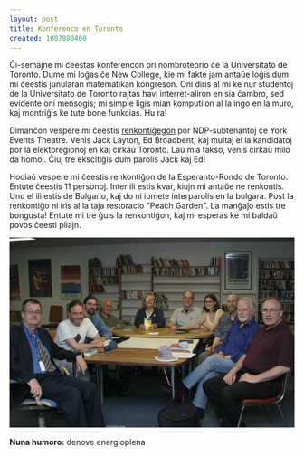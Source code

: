 ```yaml
---
layout: post
title: Konferenco en Toronto
created: 1087880460
---
```

Ĉi-semajne mi ĉeestas konferencon pri nombroteorio ĉe la Universitato de Toronto.  Dume mi loĝas ĉe New College, kie mi fakte jam antaŭe loĝis dum mi ĉeestis junularan matematikan kongreson.  Oni diris al mi ke nur studentoj de la Universitato de Toronto rajtas havi interret-aliron en sia ĉambro, sed evidente oni mensogis; mi simple ligis mian komputilon al la ingo en la muro, kaj montriĝis ke tute bone funkcias.  Hu ra!

Dimanĉon vespere mi ĉeestis <a href="http://ndp.ca/newsdetail/nid-1928">renkontiĝegon</a> por NDP-subtenantoj ĉe York Events Theatre.  Venis Jack Layton, Ed Broadbent, kaj multaj el la kandidatoj por la elektoregionoj en kaj ĉirkaŭ Toronto.  Laŭ mia takso, venis ĉirkaŭ milo da homoj.  Ĉiuj tre ekscitiĝis dum parolis Jack kaj Ed!

Hodiaŭ vespere mi ĉeestis renkontiĝon de la Esperanto-Rondo de Toronto.  Entute ĉeestis 11 personoj.  Inter ili estis kvar, kiujn mi antaŭe ne renkontis.  Unu el ili estis de Bulgario, kaj do ni iomete interparolis en la bulgara.  Post la renkontiĝo ni iris al la taja restoracio "Peach Garden".  La manĝaĵo estis tre bongusta!  Entute mi tre ĝuis la renkontiĝon, kaj mi esperas ke mi baldaŭ povos ĉeesti pliajn.


<img src="/files/IMG_3008_mg.jpg" alt="renkontiĝo de ERT" />


<b>Nuna humoro:</b> denove energioplena
